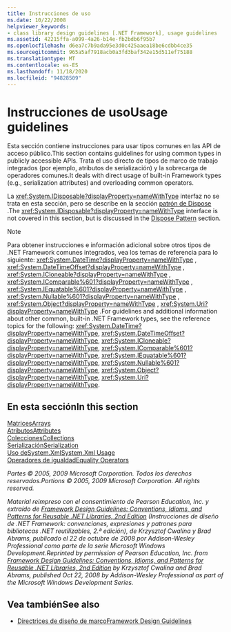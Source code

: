 ```yaml
---
title: Instrucciones de uso
ms.date: 10/22/2008
helpviewer_keywords:
- class library design guidelines [.NET Framework], usage guidelines
ms.assetid: 42215ffa-a099-4a26-b14e-fb2bdb6f95b7
ms.openlocfilehash: d6ea7c7b9ada95e3d0c425aaea18be6cdbb4ce35
ms.sourcegitcommit: 965a5af7918acb0a3fd3baf342e15d511ef75188
ms.translationtype: MT
ms.contentlocale: es-ES
ms.lasthandoff: 11/18/2020
ms.locfileid: "94828509"
---
```

# <a name="usage-guidelines"></a><span data-ttu-id="ad161-102">Instrucciones de uso</span><span class="sxs-lookup"><span data-stu-id="ad161-102">Usage guidelines</span></span>

<span data-ttu-id="ad161-103">Esta sección contiene instrucciones para usar tipos comunes en las API de acceso público.</span><span class="sxs-lookup"><span data-stu-id="ad161-103">This section contains guidelines for using common types in publicly accessible APIs.</span></span> <span data-ttu-id="ad161-104">Trata el uso directo de tipos de marco de trabajo integrados (por ejemplo, atributos de serialización) y la sobrecarga de operadores comunes.</span><span class="sxs-lookup"><span data-stu-id="ad161-104">It deals with direct usage of built-in Framework types (e.g., serialization attributes) and overloading common operators.</span></span>
  
<span data-ttu-id="ad161-105">La <xref:System.IDisposable?displayProperty=nameWithType> interfaz no se trata en esta sección, pero se describe en la sección [patrón de Dispose](../garbage-collection/implementing-dispose.md) .</span><span class="sxs-lookup"><span data-stu-id="ad161-105">The <xref:System.IDisposable?displayProperty=nameWithType> interface is not covered in this section, but is discussed in the [Dispose Pattern](../garbage-collection/implementing-dispose.md) section.</span></span>

> [!NOTE]
> <span data-ttu-id="ad161-106">Para obtener instrucciones e información adicional sobre otros tipos de .NET Framework comunes integrados, vea los temas de referencia para lo siguiente: <xref:System.DateTime?displayProperty=nameWithType> , <xref:System.DateTimeOffset?displayProperty=nameWithType> , <xref:System.ICloneable?displayProperty=nameWithType> , <xref:System.IComparable%601?displayProperty=nameWithType> , <xref:System.IEquatable%601?displayProperty=nameWithType> , <xref:System.Nullable%601?displayProperty=nameWithType> , <xref:System.Object?displayProperty=nameWithType> , <xref:System.Uri?displayProperty=nameWithType> .</span><span class="sxs-lookup"><span data-stu-id="ad161-106">For guidelines and additional information about other common, built-in .NET Framework types, see the reference topics for the following: <xref:System.DateTime?displayProperty=nameWithType>, <xref:System.DateTimeOffset?displayProperty=nameWithType>, <xref:System.ICloneable?displayProperty=nameWithType>, <xref:System.IComparable%601?displayProperty=nameWithType>, <xref:System.IEquatable%601?displayProperty=nameWithType>, <xref:System.Nullable%601?displayProperty=nameWithType>, <xref:System.Object?displayProperty=nameWithType>, <xref:System.Uri?displayProperty=nameWithType>.</span></span>

## <a name="in-this-section"></a><span data-ttu-id="ad161-107">En esta sección</span><span class="sxs-lookup"><span data-stu-id="ad161-107">In this section</span></span>

[<span data-ttu-id="ad161-108">Matrices</span><span class="sxs-lookup"><span data-stu-id="ad161-108">Arrays</span></span>](arrays.md)  
[<span data-ttu-id="ad161-109">Atributos</span><span class="sxs-lookup"><span data-stu-id="ad161-109">Attributes</span></span>](attributes.md)  
[<span data-ttu-id="ad161-110">Colecciones</span><span class="sxs-lookup"><span data-stu-id="ad161-110">Collections</span></span>](guidelines-for-collections.md)  
[<span data-ttu-id="ad161-111">Serialización</span><span class="sxs-lookup"><span data-stu-id="ad161-111">Serialization</span></span>](serialization.md)  
[<span data-ttu-id="ad161-112"> Uso deSystem.Xml</span><span class="sxs-lookup"><span data-stu-id="ad161-112">System.Xml Usage</span></span>](system-xml-usage.md)  
[<span data-ttu-id="ad161-113">Operadores de igualdad</span><span class="sxs-lookup"><span data-stu-id="ad161-113">Equality Operators</span></span>](equality-operators.md)  

<span data-ttu-id="ad161-114">*Partes © 2005, 2009 Microsoft Corporation. Todos los derechos reservados.*</span><span class="sxs-lookup"><span data-stu-id="ad161-114">*Portions © 2005, 2009 Microsoft Corporation. All rights reserved.*</span></span>

<span data-ttu-id="ad161-115">*Material reimpreso con el consentimiento de Pearson Education, Inc. y extraído de [Framework Design Guidelines: Conventions, Idioms, and Patterns for Reusable .NET Libraries, 2nd Edition](https://www.informit.com/store/framework-design-guidelines-conventions-idioms-and-9780321545619) (Instrucciones de diseño de .NET Framework: convenciones, expresiones y patrones para bibliotecas .NET reutilizables, 2.ª edición), de Krzysztof Cwalina y Brad Abrams, publicado el 22 de octubre de 2008 por Addison-Wesley Professional como parte de la serie Microsoft Windows Development.*</span><span class="sxs-lookup"><span data-stu-id="ad161-115">*Reprinted by permission of Pearson Education, Inc. from [Framework Design Guidelines: Conventions, Idioms, and Patterns for Reusable .NET Libraries, 2nd Edition](https://www.informit.com/store/framework-design-guidelines-conventions-idioms-and-9780321545619) by Krzysztof Cwalina and Brad Abrams, published Oct 22, 2008 by Addison-Wesley Professional as part of the Microsoft Windows Development Series.*</span></span>
  
## <a name="see-also"></a><span data-ttu-id="ad161-116">Vea también</span><span class="sxs-lookup"><span data-stu-id="ad161-116">See also</span></span>

- [<span data-ttu-id="ad161-117">Directrices de diseño de marco</span><span class="sxs-lookup"><span data-stu-id="ad161-117">Framework Design Guidelines</span></span>](index.md)
